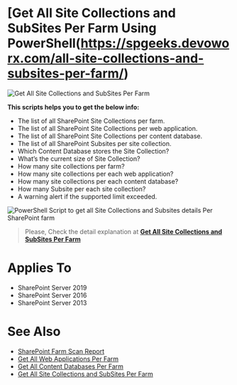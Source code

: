 # [Get All Site Collections and SubSites Per Farm Using PowerShell(https://spgeeks.devoworx.com/all-site-collections-and-subsites-per-farm/)

![Get All Site Collections and SubSites Per Farm](https://i1.wp.com/spgeeks.devoworx.com/wp-content/uploads/2020/03/Calculate-Site-Collection-size-per-each-content-database-using-PowerShell.png)

**This scripts helps you to get the below info:**

- The list of all SharePoint Site Collections per farm.
- The list of all SharePoint Site Collections per web application.
- The list of all SharePoint Site Collections per content database.
- The list of all SharePoint Subsites per site collection.
- Which Content Database stores the Site Collection?
- What’s the current size of Site Collection?
- How many site collections per farm?
- How many site collections per each web application?
- How many site collections per each content database?
- How many Subsite per each site collection?
- A warning alert if the supported limit exceeded.

![PowerShell Script to get all Site Collections and Subsites details Per SharePoint farm](https://i1.wp.com/spgeeks.devoworx.com/wp-content/uploads/2020/03/number-of-site-collections-per-content-database-in-SharePoint.png)

> Please, Check the detail explanation at **[Get All Site Collections and SubSites Per Farm](https://spgeeks.devoworx.com/all-site-collections-and-subsites-per-farm/)**

# Applies To

- SharePoint Server 2019
- SharePoint Server 2016
- SharePoint Server 2013

# See Also

- [SharePoint Farm Scan Report](https://spgeeks.devoworx.com/sharepoint-farm-scan-report-powerhell-script/)
- [Get All Web Applications Per Farm](https://spgeeks.devoworx.com/get-all-web-applications-per-farm/)
- [Get All Content Databases Per Farm](https://spgeeks.devoworx.com/get-all-content-databases-per-farm/)
- [Get All Site Collections and SubSites Per Farm](https://spgeeks.devoworx.com/all-site-collections-and-subsites-per-farm)
